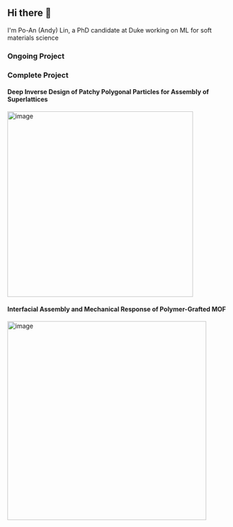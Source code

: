## Hi there 👋
I'm Po-An (Andy) Lin, a PhD candidate at Duke working on ML for soft materials science
### Ongoing Project



### Complete Project

#### Deep Inverse Design of Patchy Polygonal Particles for Assembly of Superlattices
<img width="419" alt="image" src="https://github.com/user-attachments/assets/66c4b908-05c1-457e-85e5-7cef2a6d7a49">

#### Interfacial Assembly and Mechanical Response of Polymer-Grafted MOF

 <img width="449" alt="image" src="https://github.com/user-attachments/assets/2072420d-66d4-403d-bf6a-85433a9eb954">

<!--
**popolin522/popolin522** is a ✨ _special_ ✨ repository because its `README.md` (this file) appears on your GitHub profile.

Here are some ideas to get you started:

- 🔭 I’m currently working on ...
- 🌱 I’m currently learning ...
- 👯 I’m looking to collaborate on ...
- 🤔 I’m looking for help with ...
- 💬 Ask me about ...
- 📫 How to reach me: ...
- 😄 Pronouns: ...
- ⚡ Fun fact: ...
-->
